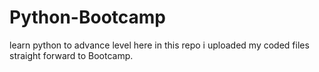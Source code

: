 # Python-Bootcamp
learn python to advance level
here in this repo i uploaded my coded files straight forward to Bootcamp.
